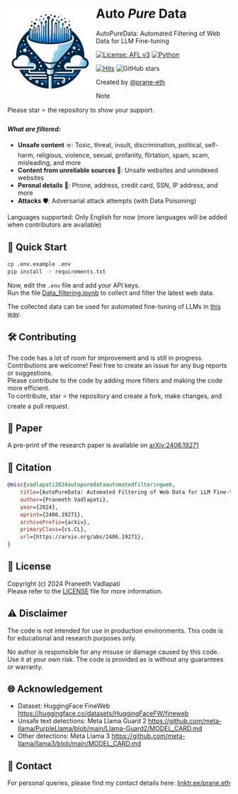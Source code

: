 <!-- Copyright (c) 2024 Praneeth Vadlapati -->

# <img src="./files/logo_small.png" align="left" width="200" alt="AutoPureData" /> Auto *Pure* Data
<!-- # $${\color{darkgreen}title here}$$ -->
<!-- # <span style="color: darkgreen; font-family: 'Segoe UI'; font-size: 48px;">title here</span> -->

AutoPureData: Automated Filtering of Web Data for LLM Fine-tuning

[![License: AFL v3](https://img.shields.io/badge/License-AFLv3-yellow.svg)](https://opensource.org/license/afl-3-0-php)
[![Python](https://img.shields.io/badge/python-3670A0?style=for-the-badge&logo=python&logoColor=ffdd54)](https://www.python.org/)
<!-- Views -->
<!-- https://github.com/silentsoft/hits - enter target URL https://github.com/Pro-GenAI/AutoPureData -->
[![Hits](https://hits.sh/github.com/Pro-GenAI/AutoPureData/hits.svg?color=7eab00)](https://hits.sh/github.com/Pro-GenAI/AutoPureData/hits/)
![GitHub stars](https://img.shields.io/github/stars/Pro-GenAI/AutoPureData)
<!-- ![GitHub forks](https://img.shields.io/github/forks/Pro-GenAI/AutoPureData) -->

Created by [@prane-eth](https://github.com/prane-eth)

> [!NOTE]
> Please star :star: the repository to show your support. <br>


#### _What are filtered:_
- **Unsafe content** :biohazard:: Toxic, threat, insult, discrimination, political, self-harm,
	religious, violence, sexual, profanity, flirtation, spam, scam, misleading, and more
- **Content from unreliable sources** :newspaper:: Unsafe websites and unindexed websites
- **Peronal details** :bust_in_silhouette:: Phone, address, credit card, SSN, IP address, and more
- **Attacks** :shield:: Adversarial attack attempts (with Data Poisoning)

Languages supported: Only English for now (more languages will be added when contributors are available)


## :rocket: Quick Start
```bash
cp .env.example .env
pip install -r requirements.txt
```
Now, edit the `.env` file and add your API keys. <br>
Run the file [Data_filtering.ipynb](./Data_filtering.ipynb)
	to collect and filter the latest web data.

The collected data can be used for automated fine-tuning of LLMs in [this way](https://platform.openai.com/docs/guides/fine-tuning).


## :hammer_and_wrench: Contributing
The code has a lot of room for improvement and is still in progress. <br>
Contributions are welcome! Feel free to create an issue for any bug reports or suggestions. <br>
Please contribute to the code by adding more filters and making the code more efficient. <br>
To contribute, star :star: the repository and create a fork, make changes, and create a pull request. <br>
<!-- > Note: Contributing to the research paper file will be highly appreciated but cannot get you considered as a co-author. <br> -->


## :page_facing_up: Paper
A pre-print of the research paper is available on [arXiv:2406.19271](https://arxiv.org/abs/2406.19271) <br>


## :bookmark_tabs: Citation
```bibtex
@misc{vadlapati2024autopuredataautomatedfilteringweb,
	title={AutoPureData: Automated Filtering of Web Data for LLM Fine-tuning}, 
	author={Praneeth Vadlapati},
	year={2024},
	eprint={2406.19271},
	archivePrefix={arXiv},
	primaryClass={cs.CL},
	url={https://arxiv.org/abs/2406.19271}, 
}
```


## :identification_card: License
Copyright (c) 2024 Praneeth Vadlapati <br>
Please refer to the [LICENSE](./LICENSE.md) file for more information.


## :warning: Disclaimer
The code is not intended for use in production environments.
This code is for educational and research purposes only.

No author is responsible for any misuse or damage caused by this code.
Use it at your own risk. The code is provided as is without any guarantees or warranty.


## :globe_with_meridians: Acknowledgement  <!-- (works cited) -->
- Dataset: HuggingFace FineWeb https://huggingface.co/datasets/HuggingFaceFW/fineweb
- Unsafe text detections: Meta Llama Guard 2 https://github.com/meta-llama/PurpleLlama/blob/main/Llama-Guard2/MODEL_CARD.md
- Other detections: Meta Llama 3 https://github.com/meta-llama/llama3/blob/main/MODEL_CARD.md
<!-- - Image credits: OpenAI DALL-E 3 https://openai.com/index/dall-e-3/ -->


## :email: Contact
For personal queries, please find my contact details here: [linktr.ee/prane.eth](https://linktr.ee/prane.eth)

